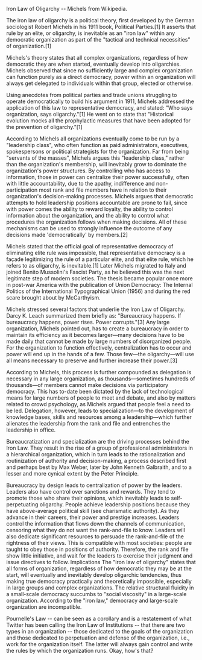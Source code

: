 Iron Law of Oligarchy -- Michels from Wikipedia.

The iron law of oligarchy is a political theory, first developed by the German sociologist Robert Michels in his 1911 book, Political Parties.[1] It asserts that rule by an elite, or oligarchy, is inevitable as an "iron law" within any democratic organization as part of the "tactical and technical necessities" of organization.[1]

Michels's theory states that all complex organizations, regardless of how democratic they are when started, eventually develop into oligarchies. Michels observed that since no sufficiently large and complex organization can function purely as a direct democracy, power within an organization will always get delegated to individuals within that group, elected or otherwise.

Using anecdotes from political parties and trade unions struggling to operate democratically to build his argument in 1911, Michels addressed the application of this law to representative democracy, and stated: "Who says organization, says oligarchy."[1] He went on to state that "Historical evolution mocks all the prophylactic measures that have been adopted for the prevention of oligarchy."[1]

According to Michels all organizations eventually come to be run by a "leadership class", who often function as paid administrators, executives, spokespersons or political strategists for the organization. Far from being "servants of the masses", Michels argues this "leadership class," rather than the organization's membership, will inevitably grow to dominate the organization's power structures. By controlling who has access to information, those in power can centralize their power successfully, often with little accountability, due to the apathy, indifference and non-participation most rank and file members have in relation to their organization's decision-making processes. Michels argues that democratic attempts to hold leadership positions accountable are prone to fail, since with power comes the ability to reward loyalty, the ability to control information about the organization, and the ability to control what procedures the organization follows when making decisions. All of these mechanisms can be used to strongly influence the outcome of any decisions made 'democratically' by members.[2]

Michels stated that the official goal of representative democracy of eliminating elite rule was impossible, that representative democracy is a façade legitimizing the rule of a particular elite, and that elite rule, which he refers to as oligarchy, is inevitable.[1] Later Michels migrated to Italy and joined Benito Mussolini's Fascist Party, as he believed this was the next legitimate step of modern societies. The thesis became popular once more in post-war America with the publication of Union Democracy: The Internal Politics of the International Typographical Union (1956) and during the red scare brought about by McCarthyism.

Michels stressed several factors that underlie the Iron Law of Oligarchy. Darcy K. Leach summarized them briefly as: "Bureaucracy happens. If bureaucracy happens, power rises. Power corrupts."[3] Any large organization, Michels pointed out, has to create a bureaucracy in order to maintain its efficiency as it becomes larger—many decisions have to be made daily that cannot be made by large numbers of disorganized people. For the organization to function effectively, centralization has to occur and power will end up in the hands of a few. Those few—the oligarchy—will use all means necessary to preserve and further increase their power.[3]

According to Michels, this process is further compounded as delegation is necessary in any large organization, as thousands—sometimes hundreds of thousands—of members cannot make decisions via participatory democracy. This has to-date been dictated by the lack of technological means for large numbers of people to meet and debate, and also by matters related to crowd psychology, as Michels argued that people feel a need to be led. Delegation, however, leads to specialization—to the development of knowledge bases, skills and resources among a leadership—which further alienates the leadership from the rank and file and entrenches the leadership in office.

Bureaucratization and specialization are the driving processes behind the Iron Law. They result in the rise of a group of professional administrators in a hierarchical organization, which in turn leads to the rationalization and routinization of authority and decision-making, a process described first and perhaps best by Max Weber, later by John Kenneth Galbraith, and to a lesser and more cynical extent by the Peter Principle.

Bureaucracy by design leads to centralization of power by the leaders. Leaders also have control over sanctions and rewards. They tend to promote those who share their opinions, which inevitably leads to self-perpetuating oligarchy. People achieve leadership positions because they have above-average political skill (see charismatic authority). As they advance in their careers, their power and prestige increases. Leaders control the information that flows down the channels of communication, censoring what they do not want the rank-and-file to know. Leaders will also dedicate significant resources to persuade the rank-and-file of the rightness of their views. This is compatible with most societies: people are taught to obey those in positions of authority. Therefore, the rank and file show little initiative, and wait for the leaders to exercise their judgment and issue directives to follow.
Implications
The "iron law of oligarchy" states that all forms of organization, regardless of how democratic they may be at the start, will eventually and inevitably develop oligarchic tendencies, thus making true democracy practically and theoretically impossible, especially in large groups and complex organizations. The relative structural fluidity in a small-scale democracy succumbs to "social viscosity" in a large-scale organization. According to the "iron law," democracy and large-scale organization are incompatible.

Pournelle's Law -- can be seen as a corollary and is a restatement of what Twitter has been calling the Iron Law of Institutions -- that there are two types in an organization -- those dedicated to the goals of the organization  and those dedicated to perpetuation and defense of the organization, i.e., work for the organization itself. The latter will always gain control and write the rules by which the organization runs.  Okay, how's that?

